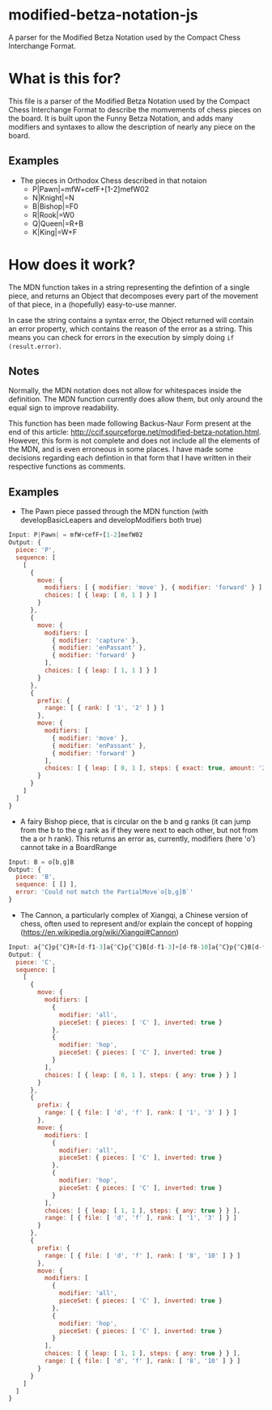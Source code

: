 # modified-betza-notation-js
A parser for the Modified Betza Notation used by the Compact Chess Interchange Format.

# What is this for?
This file is a parser of the Modified Betza Notation used by the Compact Chess Interchange Format to describe the momvements of chess pieces on the board. It is built upon the Funny Betza Notation, and adds many modifiers and syntaxes to allow the description of nearly any piece on the board.

## Examples
* The pieces in Orthodox Chess described in that notaion
    * P|Pawn|=mfW+cefF+[1-2]mefW02
    * N|Knight|=N
    * B|Bishop|=F0
    * R|Rook|=W0
    * Q|Queen|=R+B
    * K|King|=W+F

# How does it work?
The MDN function takes in a string representing the defintion of a single piece, and returns an Object that decomposes every part of the movement of that piece, in a (hopefully) easy-to-use manner.

In case the string contains a syntax error, the Object returned will contain an error property, which contains the reason of the error as a string. This means you can check for errors in the execution by simply doing `if (result.error)`.

## Notes
Normally, the MDN notation does not allow for whitespaces inside the definition. The MDN function currently does allow them, but only around the equal sign to improve readability.

This function has been made following Backus-Naur Form present at the end of this article: http://ccif.sourceforge.net/modified-betza-notation.html. However, this form is not complete and does not include all the elements of the MDN, and is even erroneous in some places. I have made some decisions regarding each defintion in that form that I have written in their respective functions as comments.

## Examples 
- The Pawn piece passed through the MDN function (with developBasicLeapers and developModifiers both true)
```js
Input: P|Pawn| = mfW+cefF+[1-2]mefW02
Output: {
  piece: 'P',
  sequence: [
    [
      {
        move: {
          modifiers: [ { modifier: 'move' }, { modifier: 'forward' } ],
          choices: [ { leap: [ 0, 1 ] } ]
        }
      },
      {
        move: {
          modifiers: [
            { modifier: 'capture' },
            { modifier: 'enPassant' },
            { modifier: 'forward' }
          ],
          choices: [ { leap: [ 1, 1 ] } ]
        }
      },
      {
        prefix: {
          range: [ { rank: [ '1', '2' ] } ]
        },
        move: {
          modifiers: [
            { modifier: 'move' },
            { modifier: 'enPassant' },
            { modifier: 'forward' }
          ],
          choices: [ { leap: [ 0, 1 ], steps: { exact: true, amount: '2' } } ]
        }
      }
    ]
  ]
}
```
- A fairy Bishop piece, that is circular on the b and g ranks (it can jump from the b to the g rank as if they were next to each other, but not from the a or h rank). This returns an error as, currently, modifiers (here 'o') cannot take in a BoardRange
```js
Input: B = o[b,g]B
Output: {
  piece: 'B',
  sequence: [ [] ],
  error: 'Could not match the PartialMove`o[b,g]B`'
}
```
- The Cannon, a particularly complex of Xiangqi, a Chinese version of chess, often used to represent and/or explain the concept of hopping (https://en.wikipedia.org/wiki/Xiangqi#Cannon)
```js
Input: a{^C}p{^C}R+[d-f1-3]a{^C}p{^C}B[d-f1-3]+[d-f8-10]a{^C}p{^C}B[d-f8-10]
Output: {
  piece: 'C',
  sequence: [
    [
      {
        move: {
          modifiers: [
            {
              modifier: 'all',
              pieceSet: { pieces: [ 'C' ], inverted: true }
            },
            {
              modifier: 'hop',
              pieceSet: { pieces: [ 'C' ], inverted: true }
            }
          ],
          choices: [ { leap: [ 0, 1 ], steps: { any: true } } ]
        }
      },
      {
        prefix: {
          range: [ { file: [ 'd', 'f' ], rank: [ '1', '3' ] } ]
        },
        move: {
          modifiers: [
            {
              modifier: 'all',
              pieceSet: { pieces: [ 'C' ], inverted: true }
            },
            {
              modifier: 'hop',
              pieceSet: { pieces: [ 'C' ], inverted: true }
            }
          ],
          choices: [ { leap: [ 1, 1 ], steps: { any: true } } ],
          range: [ { file: [ 'd', 'f' ], rank: [ '1', '3' ] } ]
        }
      },
      {
        prefix: {
          range: [ { file: [ 'd', 'f' ], rank: [ '8', '10' ] } ]
        },
        move: {
          modifiers: [
            {
              modifier: 'all',
              pieceSet: { pieces: [ 'C' ], inverted: true }
            },
            {
              modifier: 'hop',
              pieceSet: { pieces: [ 'C' ], inverted: true }
            }
          ],
          choices: [ { leap: [ 1, 1 ], steps: { any: true } } ],
          range: [ { file: [ 'd', 'f' ], rank: [ '8', '10' ] } ]
        }
      }
    ]
  ]
}
```
